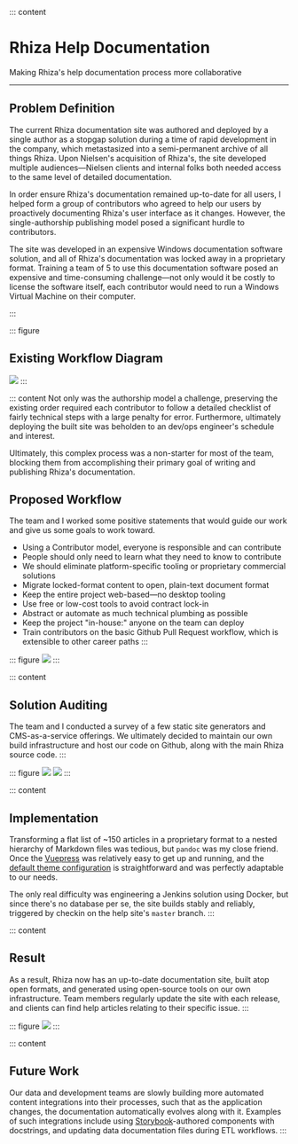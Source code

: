 ::: content
# Rhiza Help Documentation

<span class="gray">Making Rhiza's help documentation process more collaborative</span>

---

## Problem Definition

The current Rhiza documentation site was authored and deployed by a single author as a stopgap solution during a time of rapid development in the company, which metastasized into a semi-permanent archive of all things Rhiza. Upon Nielsen's acquisition of Rhiza's, the site developed multiple audiences—Nielsen clients and internal folks both needed access to the same level of detailed documentation.

In order ensure Rhiza's documentation remained up-to-date for all users, I helped form a group of contributors who agreed to help our users by proactively documenting Rhiza's user interface as it changes. However, the single-authorship publishing model posed a significant hurdle to contributors.

The site was developed in an expensive Windows documentation software solution, and all of Rhiza's documentation was locked away in a proprietary format. Training a team of 5 to use this documentation software posed an expensive and time-consuming challenge—not only would it be costly to license the software itself, each contributor would need to run a Windows Virtual Machine on their computer.

:::

::: figure
## Existing Workflow Diagram

![](/images/helpsite-process-single.png)
:::

::: content
Not only was the authorship model a challenge, preserving the existing order required each contributor to follow a detailed checklist of fairly technical steps with a large penalty for error. Furthermore, ultimately deploying the built site was beholden to an dev/ops engineer's schedule and interest.

Ultimately, this complex process was a non-starter for most of the team, blocking them from accomplishing their primary goal of writing and publishing Rhiza's documentation.

## Proposed Workflow

The team and I worked some positive statements that would guide our work and give us some goals to work toward.

* Using a Contributor model, everyone is responsible and can contribute
* People should only need to learn what they need to know to contribute
* We should eliminate platform-specific tooling or proprietary commercial solutions
* Migrate locked-format content to open, plain-text document format
* Keep the entire project web-based—no desktop tooling
* Use free or low-cost tools to avoid contract lock-in
* Abstract or automate as much technical plumbing as possible
* Keep the project "in-house:" anyone on the team can deploy
* Train contributors on the basic Github Pull Request workflow, which is extensible to other career paths
:::

::: figure
![](/images/helpsite-process-multi.png)
:::

::: content
## Solution Auditing

The team and I conducted a survey of a few static site generators and CMS-as-a-service offerings. We ultimately decided to maintain our own build infrastructure and host our code on Github, along with the main Rhiza source code.
:::

::: figure
![](/images/helpsite-generators.png)
![](/images/helpsite-deploys.png)
:::

::: content
## Implementation

Transforming a flat list of ~150 articles in a proprietary format to a nested hierarchy of Markdown files was tedious, but `pandoc` was my close friend. Once the  [Vuepress](https://vuepress.vuejs.org/) was relatively easy to get up and running, and the [default theme configuration](https://vuepress.vuejs.org/default-theme-config/) is straightforward and was perfectly adaptable to our needs.

The only real difficulty was engineering a Jenkins solution using Docker, but since there's no database per se, the site builds stably and reliably, triggered by checkin on the help site's `master` branch.
:::

::: content
## Result

As a result, Rhiza now has an up-to-date documentation site, built atop open formats, and generated using open-source tools on our own infrastructure. Team members regularly update the site with each release, and clients can find help articles relating to their specific issue.
:::

::: figure
<img src="/images/help-screenshot-home.png" class="shadow-2 w-80-m w-80-l" />
:::

::: content
## Future Work

Our data and development teams are slowly building more automated content integrations into their processes, such that as the application changes, the documentation automatically evolves along with it. Examples of such integrations include using [Storybook](https://storybook.js.org/)-authored components with docstrings, and updating data documentation files during ETL workflows.
:::
